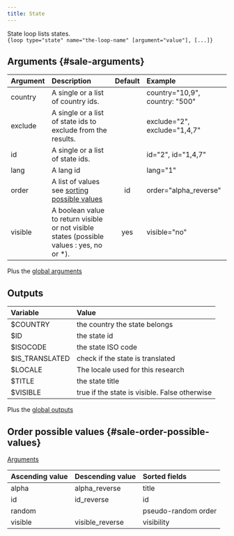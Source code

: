 ```yaml
---
title: State
---
```


State loop lists states.   
`{loop type="state" name="the-loop-name" [argument="value"], [...]}`

## Arguments {#sale-arguments}

| Argument | Description                                                                                | Default | Example                        |
|----------|:-------------------------------------------------------------------------------------------|:-------:|:-------------------------------|
| country  | A single or a list of country ids.                                                         |         | country="10,9", country: "500" |
| exclude  | A single or a list of state ids to exclude from the results.                               |         | exclude="2", exclude="1,4,7"   |
| id       | A single or a list of state ids.                                                           |         | id="2", id="1,4,7"             |
| lang     | A lang id                                                                                  |         | lang="1"                       |
| order    | A list of values see [sorting possible values](#sale-order-possible-values)                |   id    | order="alpha_reverse"          |
| visible  | A boolean value to return visible or not visible states (possible values : yes, no or *).  |   yes   | visible="no"                   |

Plus the [global arguments](./global_arguments) 

## Outputs

| Variable       | Value                                          |
|:---------------|:-----------------------------------------------|
| $COUNTRY       | the country the state belongs                  |
| $ID            | the state id                                   |
| $ISOCODE       | the state ISO code                             |
| $IS_TRANSLATED | check if the state is translated               |
| $LOCALE        | The locale used for this research              |
| $TITLE         | the state title                                |
| $VISIBLE       | true if the state is visible. False otherwise  |

Plus the [global outputs](./global_arguments)

## Order possible values {#sale-order-possible-values}
[Arguments](#sale-arguments)

| Ascending value | Descending value | Sorted fields       |
|-----------------|------------------|:--------------------|
| alpha           | alpha_reverse    | title               |
| id              | id_reverse       | id                  |
| random          |                  | pseudo-random order |
| visible         | visible_reverse  | visibility          |